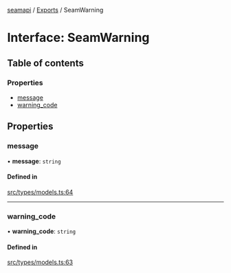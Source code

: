 [seamapi](../README.md) / [Exports](../modules.md) / SeamWarning

# Interface: SeamWarning

## Table of contents

### Properties

- [message](SeamWarning.md#message)
- [warning\_code](SeamWarning.md#warning_code)

## Properties

### message

• **message**: `string`

#### Defined in

[src/types/models.ts:64](https://github.com/seamapi/javascript/blob/main/src/types/models.ts#L64)

___

### warning\_code

• **warning\_code**: `string`

#### Defined in

[src/types/models.ts:63](https://github.com/seamapi/javascript/blob/main/src/types/models.ts#L63)
